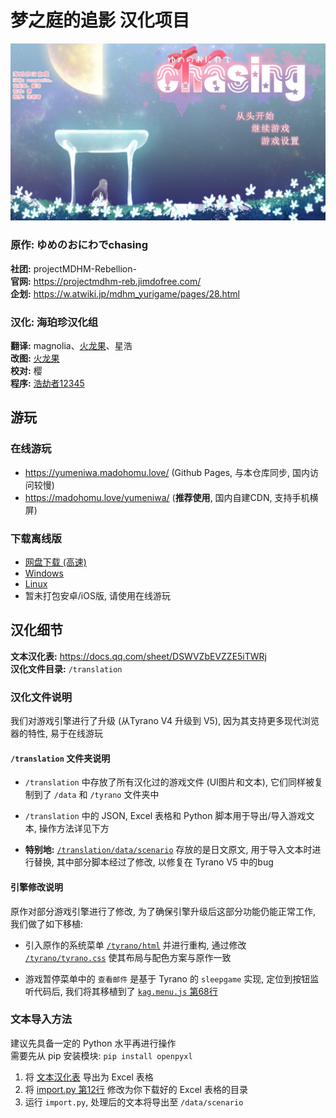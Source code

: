 # 梦之庭的追影 汉化项目

[![](screenshot.jpg)](https://madohomu.love/yumeniwa/)

### 原作: ゆめのおにわでchasing

**社团:** projectMDHM-Rebellion-  
**官网:** https://projectmdhm-reb.jimdofree.com/  
**企划:** https://w.atwiki.jp/mdhm_yurigame/pages/28.html


### 汉化: 海珀珍汉化组

**翻译:** magnolia、[火龙果](https://github.com/homullily)、星浩  
**改图:** [火龙果](https://github.com/homullily)  
**校对:** 樱  
**程序:** [浩劫者12345](https://github.com/haojiezhe12345)


## 游玩

### 在线游玩
- https://yumeniwa.madohomu.love/ (Github Pages, 与本仓库同步, 国内访问较慢)
- https://madohomu.love/yumeniwa/ (**推荐使用**, 国内自建CDN, 支持手机横屏)

### 下载离线版
- [网盘下载 (高速)](https://www.123pan.com/s/ut00Vv-hpbNd)
- [Windows](https://github.com/haojiezhe12345/YumeniwaTranslate/releases/latest/download/Yumeniwa-win32-ia32.zip)
- [Linux](https://github.com/haojiezhe12345/YumeniwaTranslate/releases/latest/download/Yumeniwa-linux-x64.zip)
- 暂未打包安卓/iOS版, 请使用在线游玩


## 汉化细节

**文本汉化表:** https://docs.qq.com/sheet/DSWVZbEVZZE5iTWRj  
**汉化文件目录:** `/translation`


### 汉化文件说明
我们对游戏引擎进行了升级 (从Tyrano V4 升级到 V5), 因为其支持更多现代浏览器的特性, 易于在线游玩

#### `/translation` 文件夹说明

- `/translation` 中存放了所有汉化过的游戏文件 (UI图片和文本), 它们同样被复制到了 `/data` 和 `/tyrano` 文件夹中

- `/translation` 中的 JSON, Excel 表格和 Python 脚本用于导出/导入游戏文本, 操作方法详见下方

- **特别地:** [`/translation/data/scenario`](translation/data/scenario) 存放的是日文原文, 用于导入文本时进行替换, 其中部分脚本经过了修改, 以修复在 Tyrano V5 中的bug


#### 引擎修改说明
原作对部分游戏引擎进行了修改, 为了确保引擎升级后这部分功能仍能正常工作, 我们做了如下移植:

- 引入原作的系统菜单 [`/tyrano/html`](tyrano/html) 并进行重构, 通过修改 [`/tyrano/tyrano.css`](tyrano/tyrano.css) 使其布局与配色方案与原作一致

- 游戏暂停菜单中的 `查看邮件` 是基于 Tyrano 的 `sleepgame` 实现, 定位到按钮监听代码后, 我们将其移植到了 [`kag.menu.js` 第68行](tyrano/plugins/kag/kag.menu.js#L68)


### 文本导入方法
建议先具备一定的 Python 水平再进行操作  
需要先从 pip 安装模块: `pip install openpyxl`

1. 将 [文本汉化表](https://docs.qq.com/sheet/DSWVZbEVZZE5iTWRj) 导出为 Excel 表格
2. 将 [import.py 第12行](translation/import.py#L12) 修改为你下载好的 Excel 表格的目录
3. 运行 `import.py`, 处理后的文本将导出至 `/data/scenario`
